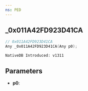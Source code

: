 ```yaml
---
ns: PED
---
```

## _0x011A42FD923D41CA

```c
// 0x011A42FD923D41CA
Any _0x011A42FD923D41CA(Any p0);
```

```
NativeDB Introduced: v1311
```

## Parameters
* **p0**:
